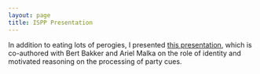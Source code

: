 ```yaml
---
layout: page
title: ISPP Presentation
---
```


In addition to eating lots of perogies, I presented [this presentation](https://dl.dropboxusercontent.com/u/42416194/cues_nfc_pid/presentation/ispp.html), which is co-authored with Bert Bakker and Ariel Malka on the role of identity and motivated reasoning on the processing of party cues.
